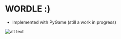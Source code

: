 # WORDLE :)

- Implemented with PyGame
(still a work in progress)

![alt text](https://i.pinimg.com/736x/65/6e/70/656e70b777235c0ff9bc41181f3e0c46.jpg)
